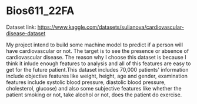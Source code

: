 # Bios611_22FA

Dataset link:
https://www.kaggle.com/datasets/sulianova/cardiovascular-disease-dataset

My project intend to build some machine model to predict if a person will 
have cardiovascular or not. The target is to see the presence or absence 
of cardiovascular disease. The reason why I choose this dataset is because 
I think it inlude enough features to analysis and all of this features are 
easy to get for the future patient.This dataset includes 70,000 
patients' information include objective features like weight, height, age 
and gender, examination features include systolic blood pressure, diastolic 
blood pressure, cholesterol, glucose) and also some subjective features 
like whether the patient smoking or not, take alcohol or not, does the 
patient do exercise.

